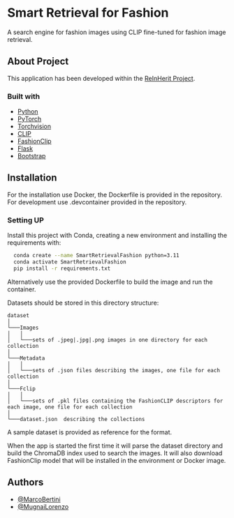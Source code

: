 
# Smart Retrieval for Fashion

A search engine for fashion images using CLIP fine-tuned for fashion image retrieval.


## About Project

This application has been developed within the [ReInHerit Project](https://www.reinherit.eu).

### Built with
* [Python](https://www.python.org/)
* [PyTorch](https://pytorch.org/)
* [Torchvision](https://pytorch.org/vision/stable/index.html)
* [CLIP](https://github.com/openai/CLIP)
* [FashionClip](https://github.com/patrickjohncyh/fashion-clip.git)
* [Flask](https://flask.palletsprojects.com/en/2.0.x/)
* [Bootstrap](https://getbootstrap.com/)
## Installation
For the installation use Docker, the Dockerfile is provided in the repository.
For development use .devcontainer provided in the repository.

### Setting UP
Install this project with Conda, creating a new environment and installing the requirements with:

```bash
  conda create --name SmartRetrievalFashion python=3.11
  conda activate SmartRetrievalFashion
  pip install -r requirements.txt
```

Alternatively use the provided Dockerfile to build the image and run the container.

Datasets should be stored in this directory structure:
```
dataset
│
└───Images
│   │
│   └───sets of .jpeg|.jpg|.png images in one directory for each collection
│
└───Metadata
│   │
│   └───sets of .json files describing the images, one file for each collection
│
└───Fclip
│   │
│   └───sets of .pkl files containing the FashionCLIP descriptors for each image, one file for each collection
│
└───dataset.json  describing the collections
```

A sample dataset is provided as reference for the format.

When the app is started the first time it will parse the dataset directory and build the ChromaDB index used to search the images.
It will also download FashionClip model that will be installed in the environment or Docker image.

## Authors

- [@MarcoBertini](https://www.github.com/mbertini)
- [@MugnaiLorenzo](https://www.github.com/MugnaiLorenzo)

